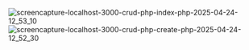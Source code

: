 ![screencapture-localhost-3000-crud-php-index-php-2025-04-24-12_53_10](https://github.com/user-attachments/assets/6e7c25c5-a116-4ae9-9d16-d2428a790d4c)
![screencapture-localhost-3000-crud-php-create-php-2025-04-24-12_52_30](https://github.com/user-attachments/assets/1a1d6a58-f561-40f3-b820-6580a81bcc2c)
